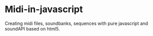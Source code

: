Midi-in-javascript
==================

Creating midi files, soundbanks, sequences with pure javascript and soundAPI based on html5. 
